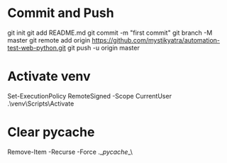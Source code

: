 # Commit and Push
git init
git add README.md
git commit -m "first commit"
git branch -M master
git remote add origin https://github.com/mystikyatra/automation-test-web-python.git
git push -u origin master

# Activate venv
Set-ExecutionPolicy RemoteSigned -Scope CurrentUser
.\venv\Scripts\Activate

# Clear pycache
Remove-Item -Recurse -Force .\__pycache__\

